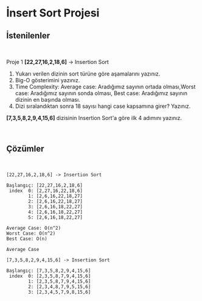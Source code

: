 # İnsert Sort Projesi  

## İstenilenler
<br>

Proje 1
**[22,27,16,2,18,6]** -> Insertion Sort

1. Yukarı verilen dizinin sort türüne göre aşamalarını yazınız.
2. Big-O gösterimini yazınız.
3. Time Complexity: Average case: Aradığımız sayının ortada olması,Worst case: Aradığımız sayının sonda olması, Best case: Aradığımız sayının dizinin en başında olması.
4. Dizi sıralandıktan sonra 18 sayısı hangi case kapsamına girer? Yazınız.


**[7,3,5,8,2,9,4,15,6]** dizisinin Insertion Sort'a göre ilk 4 adımını yazınız.

<br>

## Çözümler

<br>

```
[22,27,16,2,18,6] -> Insertion Sort

Başlangıç: [22,27,16,2,18,6]
 index  0: [2,27,16,22,18,6]
        1: [2,6,16,22,18,27]
        2: [2,6,16,22,18,27]
        3: [2,6,16,18,22,27]
        4: [2,6,16,18,22,27]
        5: [2,6,16,18,22,27]
```

```
Average Case: O(n^2)
Worst Case: O(n^2)
Best Case: O(n)
```

```
Average Case 
```

```
[7,3,5,8,2,9,4,15,6] -> Insertion Sort

Başlangıç: [7,3,5,8,2,9,4,15,6]
 index  0: [2,3,5,8,7,9,4,15,6]
        1: [2,3,5,8,7,9,4,15,6]
        2: [2,3,4,8,7,9,5,15,6]
        3: [2,3,4,5,7,9,8,15,6]
```





